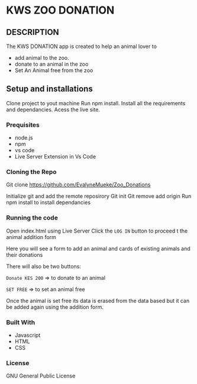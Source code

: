 # KWS ZOO DONATION
## DESCRIPTION

The KWS DONATION app is created to help an animal lover to
* add animal to the zoo.
* donate to an animal in the zoo 
* Set An Animal free from the zoo

## Setup and installations

Clone project to yout machine
Run npm install.
Install all the requirements and dependancies.
Acess the live site.

### Prequisites
* node.js
* npm 
* vs code 
* Live Server Extension in Vs Code

### Cloning the Repo
Git clone https://github.com/EvalyneMueke/Zoo_Donations

Initialize git and add the remote reposirory
Git init
Git remove add origin 
Run npm install to install dependancies

### Running the code

Open index.html using Live Server
Click the `LOG IN` button to proceed t the animal addition form

Here you will  see a form to add an animal and cards of existing animals and their donations

There will also be two buttons:

`Donate KES 200` => to donate to an animal

`SET FREE` => to set an animal free

Once the animal is set free its data is erased from the data based but it can be added again using the addition form.

### Built With 
* Javascript
* HTML
* CSS

### License

GNU General Public License





